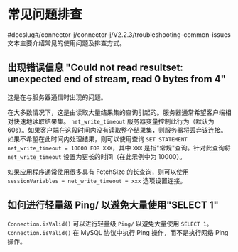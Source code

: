 常见问题排查 
===========================
#docslug#/connector-j/connector-j/V2.2.3/troubleshooting-common-issues
文本主要介绍常见的使用问题及排查方式。

出现错误信息 "Could not read resultset: unexpected end of stream, read 0 bytes from 4" 
--------------------------------------------------------------------------------------------------

这是在与服务器通信时出现的问题。

在大多数情况下，这是由读取大量结果集的查询引起的。服务器通常希望客户端相对快速地读取结果集。 `net_write_timeout` 服务器变量控制此行为（默认为 60s）。如果客户端在这段时间内没有读取整个结果集，则服务器将丢弃该连接。如果不希望在此时间内处理结果，则可以使用查询 `SET STATEMENT net_write_timeout = 10000 FOR XXX`，其中 `XXX` 是指"常规"查询。针对此查询将 `net_write_timeout` 设置为更长的时间（在此示例中为 10000）。

如果应用程序通常使用很多具有 FetchSize 的长查询，则可以使用 `sessionVariables = net_write_timeout = xxx` 选项设置连接。

如何进行轻量级 Ping/ 以避免大量使用"SELECT 1" 
-------------------------------------------------

`Connection.isValid()` 可以进行轻量级 `Ping/` 以避免大量使用 `SELECT 1`。`Connection.isValid()` 在 MySQL 协议中执行 Ping 操作，而不是执行网络 Ping 操作。
